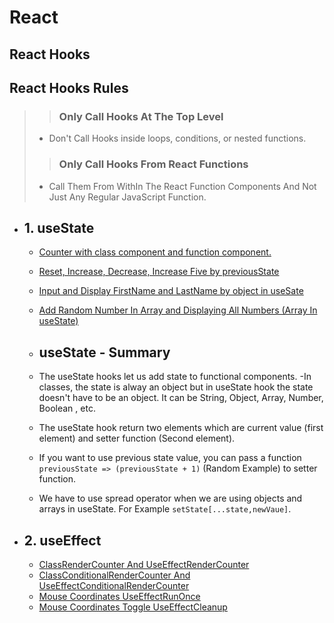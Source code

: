# React

## React Hooks

## React Hooks Rules

> > ### Only Call Hooks At The Top Level
>
> - Don't Call Hooks inside loops, conditions, or nested functions.
>
> > ### Only Call Hooks From React Functions
>
> - Call Them From WithIn The React Function Components And Not Just Any Regular JavaScript Function.

- ## 1. useState

  - [Counter with class component and function component.](./React%20Hooks/useState/counter/)

  - [Reset, Increase, Decrease, Increase Five by previousState](./React%20Hooks/useState/previous_state/)
  - [Input and Display FirstName and LastName by object in useSate](./React%20Hooks/useState/object_in_use_state/)
  - [Add Random Number In Array and Displaying All Numbers (Array In useState)](./React%20Hooks/useState/array_in_use_state/)

  - ## useState - Summary
  - The useState hooks let us add state to functional components.
    -In classes, the state is alway an object but in useState hook the state doesn't have to be an object. It can be String, Object, Array, Number, Boolean , etc.
  - The useState hook return two elements which are current value (first element) and setter function (Second element).
  - If you want to use previous state value, you can pass a function `previousState => (previousState + 1)` (Random Example) to setter function.
  - We have to use spread operator when we are using objects and arrays in useState. For Example `setState[...state,newVaue]`.

- ## 2. useEffect
  - [ClassRenderCounter And UseEffectRenderCounter](./React%20Hooks/useEffect/use_effect_render/)
  - [ClassConditionalRenderCounter And UseEffectConditionalRenderCounter](./React%20Hooks/useEffect/use_effect_conditional_render/)
  - [Mouse Coordinates UseEffectRunOnce](./React%20Hooks/useEffect/use_effect_run_once/)
  - [Mouse Coordinates Toggle UseEffectCleanup](./React%20Hooks/useEffect/use_effect_cleanup/)
